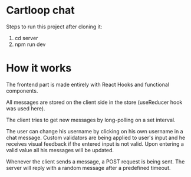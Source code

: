 # Cartloop chat

Steps to run this project after cloning it:

1. cd server
2. npm run dev

# How it works

The frontend part is made entirely with React Hooks and functional components.

All messages are stored on the client side in the store (useReducer hook was used here).

The client tries to get new messages by long-polling on a set interval.

The user can change his username by clicking on his own username in a chat message. Custom validators are being applied to user's input and he receives visual feedback if the entered input is not valid. Upon entering a valid value all his messages will be updated.


Whenever the client sends a message, a POST request is being sent. The server will reply with a random message after a predefined timeout.
